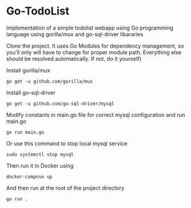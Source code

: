 # Go-TodoList

Implementation of a simple todolist webapp using Go programming language using gorilla/mux and go-sql-driver libararies

Clone the project. It uses Go Modules for dependency management, so you'll only will have to change for proper module
path. Everything else should be resolved automatically. If not, do it yourself)

Install gorilla/mux

```
go get -u github.com/gorilla/mux
```

Install go-sql-driver

```
go get -u github.com/go-sql-driver/mysql
```

Modify constants in main.go file for correct mysql configuration and run main.go

```
go run main.go
```

Or use this command to stop local mysql service

```bigquery
sudo systemctl stop mysql
```

Then run it in Docker using

```bigquery
docker-compose up
```

And then run at the root of the project directory

```bigquery
go run .
```